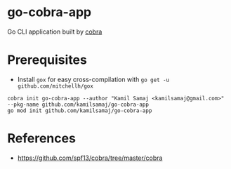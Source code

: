 # go-cobra-app
Go CLI application built by [cobra](https://github.com/spf13/cobra)

# Prerequisites
* Install `gox` for easy cross-compilation with `go get -u github.com/mitchellh/gox`

```shell
cobra init go-cobra-app --author "Kamil Samaj <kamilsamaj@gmail.com>" --pkg-name github.com/kamilsamaj/go-cobra-app
go mod init github.com/kamilsamaj/go-cobra-app
```

# References
* https://github.com/spf13/cobra/tree/master/cobra
